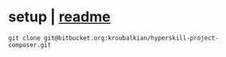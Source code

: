 # setup | [readme](../readme.md)

```
git clone git@bitbucket.org:kroubalkian/hyperskill-project-composer.git
```